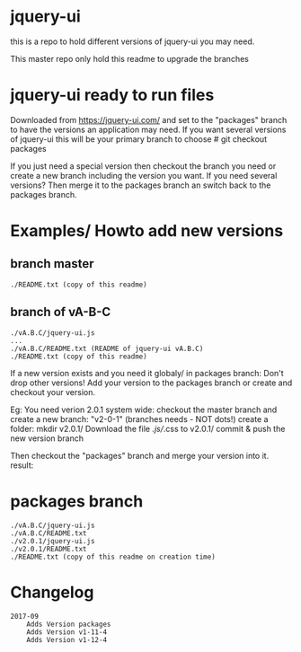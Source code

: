 # jquery-ui

this is a repo to hold different versions of jquery-ui you may need.

This master repo only hold this readme to upgrade the branches


# jquery-ui ready to run files
Downloaded from https://jquery-ui.com/ and set to the "packages" branch to have
the versions an application may need.
If you want several versions of jquery-ui this will be your primary branch to choose
    # git checkout packages

If you just need a special version then checkout the branch you need or create
a new branch including the version you want.
If you need several versions? Then merge it to the packages branch an switch
back to the packages branch.



# Examples/ Howto add new versions

## branch master
    ./README.txt (copy of this readme)


## branch of vA-B-C
    ./vA.B.C/jquery-ui.js
    ...
    ./vA.B.C/README.txt (README of jquery-ui vA.B.C)
    ./README.txt (copy of this readme)


If a new version exists and you need it globaly/ in packages branch:
Don't drop other versions! Add your version to the packages branch or create
and checkout your version.

Eg: You need verion 2.0.1 system wide:
checkout the master branch and create a new branch: "v2-0-1" (branches needs - NOT dots!)
create a folder: mkdir v2.0.1/
Download the file *.js/*.css to v2.0.1/
commit & push the new version branch

Then checkout the "packages" branch and merge your version into it. result:
# packages branch
    ./vA.B.C/jquery-ui.js
    ./vA.B.C/README.txt
    ./v2.0.1/jquery-ui.js
    ./v2.0.1/README.txt
    ./README.txt (copy of this readme on creation time)




# Changelog

    2017-09
        Adds Version packages
        Adds Version v1-11-4
        Adds Version v1-12-4

